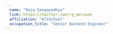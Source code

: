 ```yaml
---
  name: "Raja Gangopadhya"
  link: https://twitter.com/rg_merouan
  affiliation: "AltSchool"
  occupation_title: "Senior Backend Engineer"
---
```

